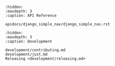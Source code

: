 ```{include} ../README.md

```

```{toctree}
:hidden:
:maxdepth: 3
:caption: API Reference

apidocs/django_simple_nav/django_simple_nav.rst
```

```{toctree}
:hidden:
:maxdepth: 3
:caption: Development

development/contributing.md
development/just.md
Releasing <development/releasing.md>
```
